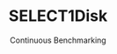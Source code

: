 ---
layout: default
title: SELECT1Disk
subtitle: Continuous Benchmarking
selected: Storage
expanded: Benchmarking
benchmark: /individual_results/SELECT1Disk.html
---